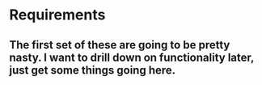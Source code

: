 # Requirements

## The first set of these are going to be pretty nasty.  I want to drill down on functionality later, just get some things going here.
